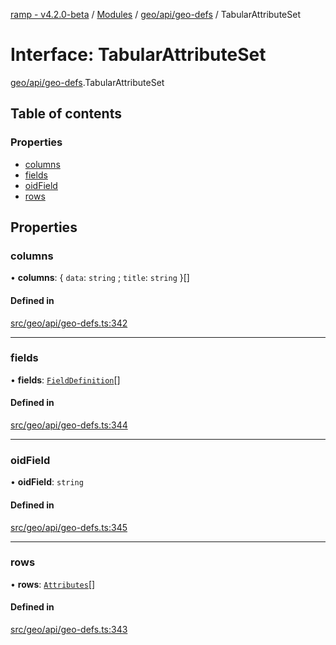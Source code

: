 [ramp - v4.2.0-beta](../README.md) / [Modules](../modules.md) / [geo/api/geo-defs](../modules/geo_api_geo_defs.md) / TabularAttributeSet

# Interface: TabularAttributeSet

[geo/api/geo-defs](../modules/geo_api_geo_defs.md).TabularAttributeSet

## Table of contents

### Properties

- [columns](geo_api_geo_defs.TabularAttributeSet.md#columns)
- [fields](geo_api_geo_defs.TabularAttributeSet.md#fields)
- [oidField](geo_api_geo_defs.TabularAttributeSet.md#oidfield)
- [rows](geo_api_geo_defs.TabularAttributeSet.md#rows)

## Properties

### columns

• **columns**: { `data`: `string` ; `title`: `string`  }[]

#### Defined in

[src/geo/api/geo-defs.ts:342](https://github.com/sharvenp/ramp4-docs/blob/c6cdb39/src/geo/api/geo-defs.ts#L342)

___

### fields

• **fields**: [`FieldDefinition`](geo_api_geo_defs.FieldDefinition.md)[]

#### Defined in

[src/geo/api/geo-defs.ts:344](https://github.com/sharvenp/ramp4-docs/blob/c6cdb39/src/geo/api/geo-defs.ts#L344)

___

### oidField

• **oidField**: `string`

#### Defined in

[src/geo/api/geo-defs.ts:345](https://github.com/sharvenp/ramp4-docs/blob/c6cdb39/src/geo/api/geo-defs.ts#L345)

___

### rows

• **rows**: [`Attributes`](geo_api_geo_defs.Attributes.md)[]

#### Defined in

[src/geo/api/geo-defs.ts:343](https://github.com/sharvenp/ramp4-docs/blob/c6cdb39/src/geo/api/geo-defs.ts#L343)
